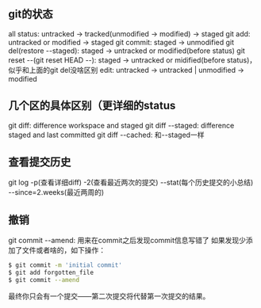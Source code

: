 ## git的状态
all status: untracked -> tracked(unmodified -> modified) -> staged
git add: untracked or modified -> staged
git commit: staged -> unmodified
git del(restore --staged): staged -> untracked or modified(before status)
git reset --(git reset HEAD --): staged -> untracked or midified(before status)，似乎和上面的git del没啥区别
edit: untracked -> untracked | unmodified -> modified

## 几个区的具体区别（更详细的status
git diff: difference workspace and staged
git diff --staged: difference staged and last committed
git diff --cached: 和--staged一样

## 查看提交历史
git log -p(查看详细diff) -2(查看最近两次的提交) --stat(每个历史提交的小总结) --since=2.weeks(最近两周的)

## 撤销
git commit --amend: 用来在commit之后发现commit信息写错了
如果发现少添加了文件或者啥的，如下操作：
```bash
$ git commit -m 'initial commit'
$ git add forgotten_file
$ git commit --amend
```
最终你只会有一个提交——第二次提交将代替第一次提交的结果。
